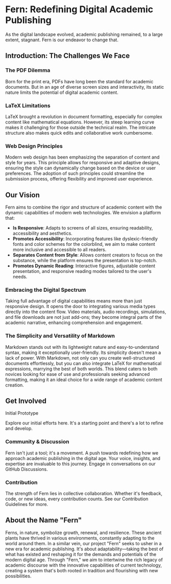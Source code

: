 # Fern: Redefining Digital Academic Publishing

As the digital landscape evolved, academic publishing remained, to a large extent, stagnant. Fern is our endeavor to change that.

## Introduction: The Challenges We Face

### The PDF Dilemma
Born for the print era, PDFs have long been the standard for academic documents. But in an age of diverse screen sizes and interactivity, its static nature limits the potential of digital academic content.

### LaTeX Limitations
LaTeX brought a revolution in document formatting, especially for complex content like mathematical equations. However, its steep learning curve makes it challenging for those outside the technical realm. The intricate structure also makes quick edits and collaborative work cumbersome.

### Web Design Principles
Modern web design has been emphasizing the separation of content and style for years. This principle allows for responsive and adaptive designs, ensuring the style can dynamically change based on the device or user preferences. The adoption of such principles could streamline the submission process, offering flexibility and improved user experience.

## Our Vision
Fern aims to combine the rigor and structure of academic content with the dynamic capabilities of modern web technologies. We envision a platform that:

- **Is Responsive**: Adapts to screens of all sizes, ensuring readability, accessibility and aesthetics.
- **Promotes Accessibility**: Incorporating features like dyslexic-friendly fonts and color schemes for the colorblind, we aim to make content more inclusive and accessible to all readers.
- **Separates Content from Style**: Allows content creators to focus on the substance, while the platform ensures the presentation is top-notch.
- **Promotes Dynamic Reading**: Interactive figures, adjustable content presentation, and responsive reading modes tailored to the user's needs.

### Embracing the Digital Spectrum
Taking full advantage of digital capabilities means more than just responsive design. It opens the door to integrating various media types directly into the content flow. Video materials, audio recordings, simulations, and file downloads are not just add-ons; they become integral parts of the academic narrative, enhancing comprehension and engagement.

### The Simplicity and Versatility of Markdown
Markdown stands out with its lightweight nature and easy-to-understand syntax, making it exceptionally user-friendly. Its simplicity doesn't mean a lack of power. With Markdown, not only can you create well-structured documents effortlessly, but you can also integrate LaTeX for mathematical expressions, marrying the best of both worlds. This blend caters to both novices looking for ease of use and professionals seeking advanced formatting, making it an ideal choice for a wide range of academic content creation.

## Get Involved
Initial Prototype

Explore our initial efforts here. It's a starting point and there's a lot to refine and develop.

### Community & Discussion
Fern isn't just a tool; it's a movement. A push towards redefining how we approach academic publishing in the digital age. Your voice, insights, and expertise are invaluable to this journey. Engage in conversations on our GitHub Discussions.

### Contribution
The strength of Fern lies in collective collaboration. Whether it's feedback, code, or new ideas, every contribution counts. See our Contribution Guidelines for more.

## About the Name "Fern"

Ferns, in nature, symbolize growth, renewal, and resilience. These ancient plants have thrived in various environments, constantly adapting to the world around them. In a similar vein, our project "Fern" seeks to usher in a new era for academic publishing. It's about adaptability—taking the best of what has existed and reshaping it for the demands and potentials of the modern digital age. Through "Fern," we aim to intertwine the rich legacy of academic discourse with the innovative capabilities of current technology, creating a system that's both rooted in tradition and flourishing with new possibilities.